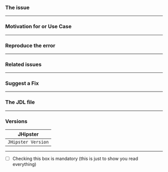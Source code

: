 <!--
- Please follow the issue template below for bug reports and feature requests.
- If you have a support request rather than a bug, please use [Stack Overflow](http://stackoverflow.com/questions/tagged/jhipster) with the JHipster tag.
- For bug reports it is mandatory to run the command `jhipster info` in your project's root folder, and paste the result here.
- Tickets opened without any of these pieces of information will be **closed** without any explanation.
-->

### The issue

<!-- Explain the bug or feature request, if an error is being thrown a stack trace helps -->

---

### Motivation for or Use Case

<!-- Explain why this is a bug or a new feature for you -->

---

### Reproduce the error

<!-- For bug reports, an unambiguous set of steps to reproduce the error -->

---

### Related issues

<!-- Has a similar issue been reported before? Please search both closed & open issues -->

---

### Suggest a Fix

<!-- For bug reports, if you can't fix the bug yourself, perhaps you can point to what might be
  causing the problem (line of code or commit) -->

---

### The JDL file

<!--
    You have to add it, we can't help you otherwise.
    If you can't pass it, send it via mail at mathieu.aa@free.fr
-->

---

### Versions 
<!-- You have to specify the version. -->
| JHipster           |
| ------------------ |
| `JHipster Version` |

---

- [ ] Checking this box is mandatory (this is just to show you read everything)

<!-- Love JHipster? Please consider supporting our collective:
👉  https://opencollective.com/generator-jhipster/donate -->
